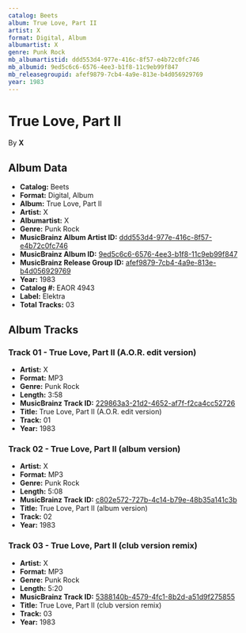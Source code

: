```yaml
---
catalog: Beets
album: True Love, Part II
artist: X
format: Digital, Album
albumartist: X
genre: Punk Rock
mb_albumartistid: ddd553d4-977e-416c-8f57-e4b72c0fc746
mb_albumid: 9ed5c6c6-6576-4ee3-b1f8-11c9eb99f847
mb_releasegroupid: afef9879-7cb4-4a9e-813e-b4d056929769
year: 1983
---
```


# True Love, Part II

By **X**

## Album Data

- **Catalog:** Beets
- **Format:** Digital, Album
- **Album:** True Love, Part II
- **Artist:** X
- **Albumartist:** X
- **Genre:** Punk Rock
- **MusicBrainz Album Artist ID:** [ddd553d4-977e-416c-8f57-e4b72c0fc746](https://musicbrainz.org/artist/ddd553d4-977e-416c-8f57-e4b72c0fc746)
- **MusicBrainz Album ID:** [9ed5c6c6-6576-4ee3-b1f8-11c9eb99f847](https://musicbrainz.org/release/9ed5c6c6-6576-4ee3-b1f8-11c9eb99f847)
- **MusicBrainz Release Group ID:** [afef9879-7cb4-4a9e-813e-b4d056929769](https://musicbrainz.org/release-group/afef9879-7cb4-4a9e-813e-b4d056929769)
- **Year:** 1983
- **Catalog #:** EAOR 4943
- **Label:** Elektra
- **Total Tracks:** 03

## Album Tracks

### Track 01 - True Love, Part II (A.O.R. edit version)

- **Artist:** X
- **Format:** MP3
- **Genre:** Punk Rock
- **Length:** 3:58
- **MusicBrainz Track ID:** [229863a3-21d2-4652-af7f-f2ca4cc52726](https://musicbrainz.org/recording/229863a3-21d2-4652-af7f-f2ca4cc52726)
- **Title:** True Love, Part II (A.O.R. edit version)
- **Track:** 01
- **Year:** 1983

### Track 02 - True Love, Part II (album version)

- **Artist:** X
- **Format:** MP3
- **Genre:** Punk Rock
- **Length:** 5:08
- **MusicBrainz Track ID:** [c802e572-727b-4c14-b79e-48b35a141c3b](https://musicbrainz.org/recording/c802e572-727b-4c14-b79e-48b35a141c3b)
- **Title:** True Love, Part II (album version)
- **Track:** 02
- **Year:** 1983

### Track 03 - True Love, Part II (club version remix)

- **Artist:** X
- **Format:** MP3
- **Genre:** Punk Rock
- **Length:** 5:20
- **MusicBrainz Track ID:** [5388140b-4579-4fc1-8b2d-a51d9f275855](https://musicbrainz.org/recording/5388140b-4579-4fc1-8b2d-a51d9f275855)
- **Title:** True Love, Part II (club version remix)
- **Track:** 03
- **Year:** 1983


